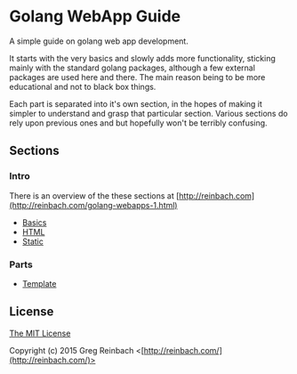 # Golang WebApp Guide

A simple guide on golang web app development.

It starts with the very basics and slowly adds more functionality, sticking mainly with the standard golang packages, although a few external packages are used here and there. The main reason being to be more educational and not to black box things.

Each part is separated into it's own section, in the hopes of making it simpler to understand and grasp that particular section. Various sections do rely upon previous ones and but hopefully won't be terribly confusing.

## Sections

### Intro

There is an overview of the these sections at [http://reinbach.com](http://reinbach.com/golang-webapps-1.html)

   * [Basics](https://github.com/reinbach/golang-webapp-guide/tree/master/basic)
   * [HTML](https://github.com/reinbach/golang-webapp-guide/tree/master/html)
   * [Static](https://github.com/reinbach/golang-webapp-guide/tree/master/static)

### Parts

   * [Template](https://github.com/reinbach/golang-webapp-guide/tree/master/template)

## License

[The MIT License](http://opensource.org/licenses/MIT)

Copyright (c) 2015 Greg Reinbach <[http://reinbach.com/](http://reinbach.com/)>
